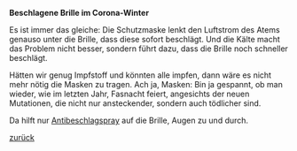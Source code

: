 **Beschlagene Brille im Corona-Winter**

Es ist immer das gleiche: Die Schutzmaske lenkt den Luftstrom des Atems genauso unter die Brille, dass diese sofort beschlägt. Und die Kälte macht das Problem nicht besser, sondern führt dazu, dass die Brille noch schneller beschlägt.

Hätten wir genug Impfstoff und könnten alle impfen, dann wäre es nicht mehr nötig die Masken zu tragen. Ach ja, Masken: Bin ja gespannt, ob man wieder, wie im letzten Jahr, Fasnacht feiert, angesichts der neuen Mutationen, die nicht nur ansteckender, sondern auch tödlicher sind.

Da hilft nur [Antibeschlagspray](https://sambol.de/antibeschlag-spray) auf die Brille, Augen zu und durch.

[zurück](https://henrikditegra.github.io/)
